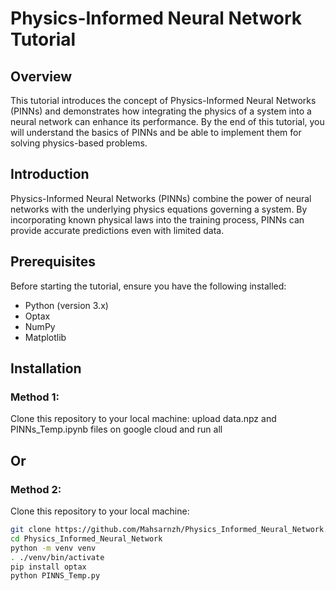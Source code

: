 # Physics-Informed Neural Network Tutorial

## Overview

This tutorial introduces the concept of Physics-Informed Neural Networks (PINNs) and demonstrates how integrating the physics of a system into a neural network can enhance its performance. By the end of this tutorial, you will understand the basics of PINNs and be able to implement them for solving physics-based problems.


## Introduction

Physics-Informed Neural Networks (PINNs) combine the power of neural networks with the underlying physics equations governing a system. By incorporating known physical laws into the training process, PINNs can provide accurate predictions even with limited data.

## Prerequisites

Before starting the tutorial, ensure you have the following installed:

- Python (version 3.x)
- Optax
- NumPy
- Matplotlib

## Installation
### Method 1:
Clone this repository to your local machine:
upload data.npz and PINNs_Temp.ipynb files on google cloud and run all

## Or

### Method 2:
Clone this repository to your local machine:

```bash
git clone https://github.com/Mahsarnzh/Physics_Informed_Neural_Network.git
cd Physics_Informed_Neural_Network
python -m venv venv
. ./venv/bin/activate
pip install optax 
python PINNS_Temp.py
